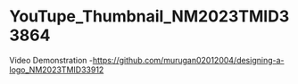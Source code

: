 # YouTupe_Thumbnail_NM2023TMID33864

Video Demonstration -https://github.com/murugan02012004/designing-a-logo_NM2023TMID33912
